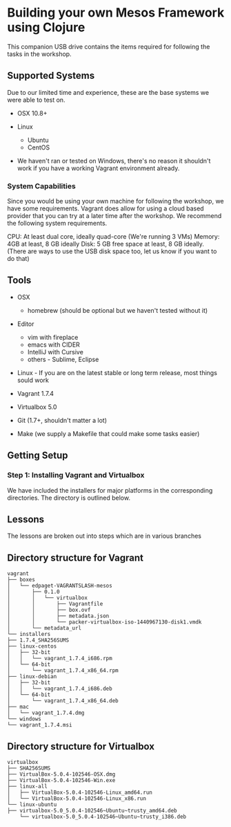 # Building your own Mesos Framework using Clojure

This companion USB drive contains the items required for following the
tasks in the workshop.

## Supported Systems

Due to our limited time and experience, these are the base systems
we were able to test on.

- OSX 10.8+
- Linux
  + Ubuntu
  + CentOS

- We haven't ran or tested on Windows, there's no reason it shouldn't
work if you have a working Vagrant environment already.

### System Capabilities

Since you would be using your own machine for following the workshop,
we have some requirements. Vagrant does allow for using a cloud based
provider that you can try at a later time after the workshop. We
recommend the following system requirements.

CPU: At least dual core, ideally quad-core (We're running 3 VMs)
Memory: 4GB at least, 8 GB ideally
Disk: 5 GB free space at least, 8 GB ideally. (There are ways to use
the USB disk space too, let us know if you want to do that)


## Tools

- OSX
  + homebrew (should be optional but we haven't tested without it)

- Editor
  + vim with fireplace
  + emacs with CIDER
  + IntelliJ with Cursive
  + others - Sublime, Eclipse
- Linux - If you are on the latest stable or long term release, most
things sould work

- Vagrant 1.7.4
- Virtualbox 5.0
- Git (1.7+, shouldn't matter a lot)
- Make (we supply a Makefile that could make some tasks easier)



## Getting Setup

### Step 1: Installing Vagrant and Virtualbox

We have included the installers for major platforms in the
corresponding directories. The directory is outlined below.



## Lessons

The lessons are broken out into steps which are in various branches

###


## Directory structure for Vagrant

```
vagrant
├── boxes
│   └── edpaget-VAGRANTSLASH-mesos
│       ├── 0.1.0
│       │   └── virtualbox
│       │       ├── Vagrantfile
│       │       ├── box.ovf
│       │       ├── metadata.json
│       │       └── packer-virtualbox-iso-1440967130-disk1.vmdk
│       └── metadata_url
└── installers
├── 1.7.4_SHA256SUMS
├── linux-centos
│   ├── 32-bit
│   │   └── vagrant_1.7.4_i686.rpm
│   └── 64-bit
│       └── vagrant_1.7.4_x86_64.rpm
├── linux-debian
│   ├── 32-bit
│   │   └── vagrant_1.7.4_i686.deb
│   └── 64-bit
│       └── vagrant_1.7.4_x86_64.deb
├── mac
│   └── vagrant_1.7.4.dmg
└── windows
└── vagrant_1.7.4.msi
```

## Directory structure for Virtualbox

```
virtualbox
├── SHA256SUMS
├── VirtualBox-5.0.4-102546-OSX.dmg
├── VirtualBox-5.0.4-102546-Win.exe
├── linux-all
│   ├── VirtualBox-5.0.4-102546-Linux_amd64.run
│   └── VirtualBox-5.0.4-102546-Linux_x86.run
└── linux-ubuntu
├── virtualbox-5.0_5.0.4-102546~Ubuntu~trusty_amd64.deb
    └── virtualbox-5.0_5.0.4-102546~Ubuntu~trusty_i386.deb
```
